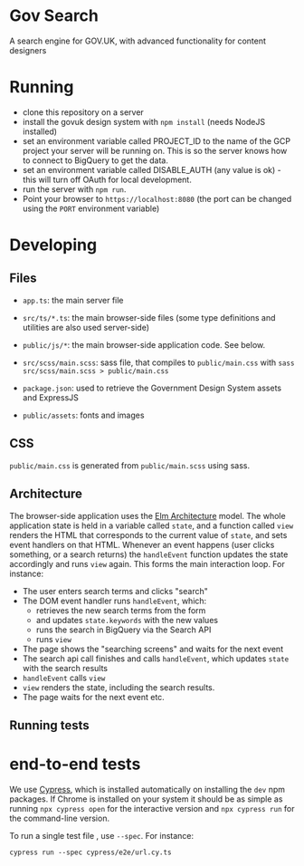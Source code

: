 # Gov Search

A search engine for GOV.UK, with advanced functionality for content designers


# Running

- clone this repository on a server
- install the govuk design system with `npm install` (needs NodeJS installed)
- set an environment variable called PROJECT_ID to the name of the GCP project
  your server will be running on. This is so the server knows how to connect to
  BigQuery to get the data.
- set an environment variable called DISABLE_AUTH (any value is ok) - this will
  turn off OAuth for local development.
- run the server with `npm run`.
- Point your browser to `https://localhost:8080` (the port can be changed using the `PORT` environment variable)

# Developing

## Files

- `app.ts`: the main server file

- `src/ts/*.ts`: the main browser-side files (some type definitions and
  utilities are also used server-side)

- `public/js/*`:  the main browser-side application code. See below.

- `src/scss/main.scss`: sass file, that compiles to `public/main.css` with `sass
  src/scss/main.scss > public/main.css`

- `package.json`: used to retrieve the Government Design System assets and ExpressJS

- `public/assets`: fonts and images

## CSS

`public/main.css` is generated from `public/main.scss` using sass.

## Architecture

The browser-side application uses the [Elm Architecture](https://elmprogramming.com/elm-architecture-intro.html) model. The whole application state is held in a variable called `state`, and a function called `view` renders the HTML that corresponds to the current value of `state`, and sets event handlers on that HTML. Whenever an event happens (user clicks something, or a search returns) the `handleEvent` function updates the state accordingly and runs `view` again. This forms the main interaction loop. For instance:

- The user enters search terms and clicks "search"
- The DOM event handler runs `handleEvent`, which:
  - retrieves the new search terms from the form
  - and updates `state.keywords` with the new values
  - runs the search in BigQuery via the Search API
  - runs `view`
- The page shows the "searching screens" and waits for the next event
- The search api call finishes and calls `handleEvent`, which updates `state` with the search results
- `handleEvent` calls `view`
- `view` renders the state, including the search results.
- The page waits for the next event
etc.

## Running tests

# end-to-end tests

We use [Cypress](https://docs.cypress.io), which is installed automatically on installing the `dev` npm packages. If Chrome is installed on your system it should be as simple as running `npx cypress open` for the interactive version and `npx cypress run` for the command-line version.

To run a single test file , use `--spec`. For instance:

    cypress run --spec cypress/e2e/url.cy.ts
